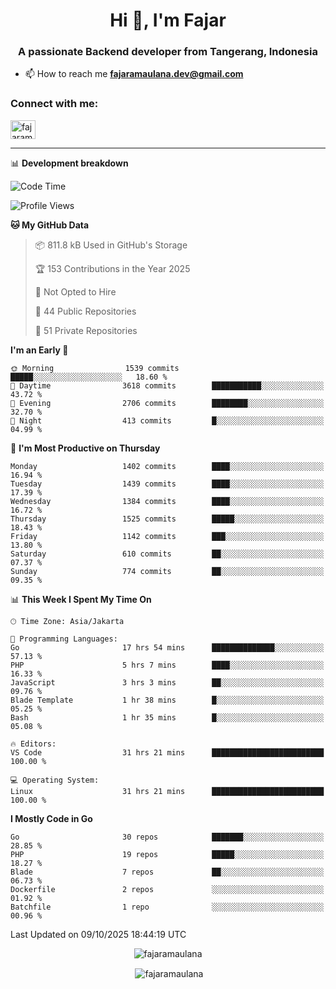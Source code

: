 <h1 align="center">Hi 👋, I'm Fajar</h1>
<h3 align="center">A passionate Backend developer from Tangerang, Indonesia</h3>

<!-- <p align="left"> <img src="https://komarev.com/ghpvc/?username=fajaramaulana&label=Profile%20views&color=0e75b6&style=flat" alt="fajaramaulana" /> </p> -->

- 📫 How to reach me **fajaramaulana.dev@gmail.com**

<h3 align="left">Connect with me:</h3>
<p align="left">
<a href="https://linkedin.com/in/fajar-agus-maulana-73533a180/" target="blank"><img align="center" src="https://raw.githubusercontent.com/rahuldkjain/github-profile-readme-generator/master/src/images/icons/Social/linked-in-alt.svg" alt="fajaramaulana" height="30" width="40" /></a>
</p>

-------

📊 **Development breakdown**
<!--START_SECTION:waka-->
![Code Time](http://img.shields.io/badge/Code%20Time-3%2C456%20hrs%2048%20mins-blue)

![Profile Views](http://img.shields.io/badge/Profile%20Views-2-blue)

**🐱 My GitHub Data** 

> 📦 811.8 kB Used in GitHub's Storage 
 > 
> 🏆 153 Contributions in the Year 2025
 > 
> 🚫 Not Opted to Hire
 > 
> 📜 44 Public Repositories 
 > 
> 🔑 51 Private Repositories 
 > 
**I'm an Early 🐤** 

```text
🌞 Morning                1539 commits        █████░░░░░░░░░░░░░░░░░░░░   18.60 % 
🌆 Daytime                3618 commits        ███████████░░░░░░░░░░░░░░   43.72 % 
🌃 Evening                2706 commits        ████████░░░░░░░░░░░░░░░░░   32.70 % 
🌙 Night                  413 commits         █░░░░░░░░░░░░░░░░░░░░░░░░   04.99 % 
```
📅 **I'm Most Productive on Thursday** 

```text
Monday                   1402 commits        ████░░░░░░░░░░░░░░░░░░░░░   16.94 % 
Tuesday                  1439 commits        ████░░░░░░░░░░░░░░░░░░░░░   17.39 % 
Wednesday                1384 commits        ████░░░░░░░░░░░░░░░░░░░░░   16.72 % 
Thursday                 1525 commits        █████░░░░░░░░░░░░░░░░░░░░   18.43 % 
Friday                   1142 commits        ███░░░░░░░░░░░░░░░░░░░░░░   13.80 % 
Saturday                 610 commits         ██░░░░░░░░░░░░░░░░░░░░░░░   07.37 % 
Sunday                   774 commits         ██░░░░░░░░░░░░░░░░░░░░░░░   09.35 % 
```


📊 **This Week I Spent My Time On** 

```text
🕑︎ Time Zone: Asia/Jakarta

💬 Programming Languages: 
Go                       17 hrs 54 mins      ██████████████░░░░░░░░░░░   57.13 % 
PHP                      5 hrs 7 mins        ████░░░░░░░░░░░░░░░░░░░░░   16.33 % 
JavaScript               3 hrs 3 mins        ██░░░░░░░░░░░░░░░░░░░░░░░   09.76 % 
Blade Template           1 hr 38 mins        █░░░░░░░░░░░░░░░░░░░░░░░░   05.25 % 
Bash                     1 hr 35 mins        █░░░░░░░░░░░░░░░░░░░░░░░░   05.08 % 

🔥 Editors: 
VS Code                  31 hrs 21 mins      █████████████████████████   100.00 % 

💻 Operating System: 
Linux                    31 hrs 21 mins      █████████████████████████   100.00 % 
```

**I Mostly Code in Go** 

```text
Go                       30 repos            ███████░░░░░░░░░░░░░░░░░░   28.85 % 
PHP                      19 repos            █████░░░░░░░░░░░░░░░░░░░░   18.27 % 
Blade                    7 repos             ██░░░░░░░░░░░░░░░░░░░░░░░   06.73 % 
Dockerfile               2 repos             ░░░░░░░░░░░░░░░░░░░░░░░░░   01.92 % 
Batchfile                1 repo              ░░░░░░░░░░░░░░░░░░░░░░░░░   00.96 % 
```




 Last Updated on 09/10/2025 18:44:19 UTC
<!--END_SECTION:waka-->
<p align="center"><img align="center" src="https://github-readme-stats.vercel.app/api/top-langs?username=fajaramaulana&show_icons=true&locale=en&layout=compact" alt="fajaramaulana" /></p>

<p align="center">&nbsp;<img align="center" src="https://github-readme-stats.vercel.app/api?username=fajaramaulana&show_icons=true&locale=en" alt="fajaramaulana" /></p>
